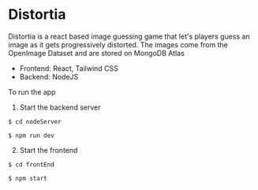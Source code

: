 # Distortia

Distortia is a react based image guessing game that let's players guess an image as it gets progressively distorted. The images come from the OpenImage Dataset and are stored on MongoDB Atlas
- Frontend: React, Tailwind CSS
- Backend: NodeJS

To run the app
1. Start the backend server
```
$ cd nodeServer
```
```
$ npm run dev
```
2. Start the frontend
```
$ cd frontEnd
```
```
$ npm start
```
